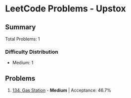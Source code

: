 # LeetCode Problems - Upstox

## Summary
Total Problems: 1

### Difficulty Distribution

- Medium: 1

## Problems

1. [134. Gas Station](https://leetcode.com/problems/gas-station/) - **Medium** | Acceptance: 46.7%